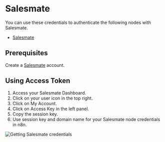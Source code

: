 # Salesmate

You can use these credentials to authenticate the following nodes with Salesmate.
- [Salesmate](/integrations/nodes/n8n-nodes-base.salesmate/)

## Prerequisites

Create a [Salesmate](https://salesmate.io/) account.

## Using Access Token

1. Access your Salesmate Dashboard.
2. Click on your user icon in the top right.
3. Click on My Account.
4. Click on Access Key in the left panel.
5. Copy the session key.
6. Use session key and domain name for your Salesmate node credentials in n8n.

![Getting Salesmate credentials](/_images/integrations/credentials/salesmate/using-access-token.gif)
